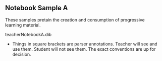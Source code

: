 ## Notebook Sample A

These samples pretain the creation and consumption of progressive learning material.

teacherNotebookA.dib

* Things in square brackets are parser annotations. Teacher will see and use them. Student will not see them. The exact conventions are up for decision.